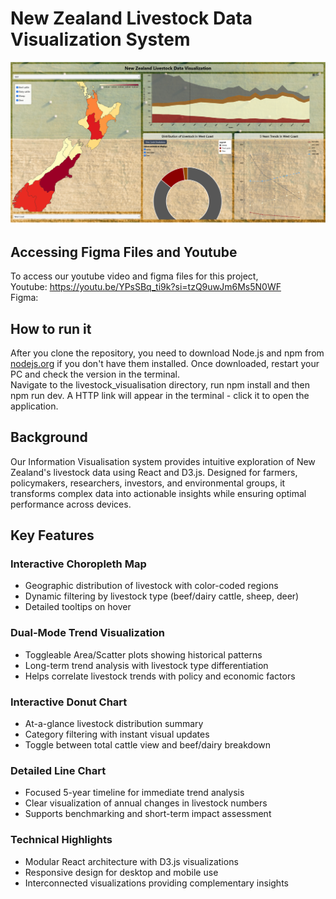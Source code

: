# New Zealand Livestock Data Visualization System
![alt text](image.png)

## Accessing Figma Files and Youtube
To access our youtube video and figma files for this project,\
Youtube: https://youtu.be/YPsSBq_ti9k?si=tzQ9uwJm6Ms5N0WF \
Figma:

## How to run it 
After you clone the repository, you need to download Node.js and npm from [nodejs.org](https://nodejs.org/en/download) if you don't have them installed. Once downloaded, restart your PC and check the version in the terminal.\
Navigate to the livestock_visualisation directory, run npm install and then npm run dev. A HTTP link will appear in the terminal - click it to open the application.

## Background
Our Information Visualisation system provides intuitive exploration of New Zealand's livestock data using React and D3.js. Designed for farmers, policymakers, researchers, investors, and environmental groups, it transforms complex data into actionable insights while ensuring optimal performance across devices.

## Key Features
### Interactive Choropleth Map
- Geographic distribution of livestock with color-coded regions
- Dynamic filtering by livestock type (beef/dairy cattle, sheep, deer)
- Detailed tooltips on hover

### Dual-Mode Trend Visualization
- Toggleable Area/Scatter plots showing historical patterns
- Long-term trend analysis with livestock type differentiation
- Helps correlate livestock trends with policy and economic factors

### Interactive Donut Chart
- At-a-glance livestock distribution summary
- Category filtering with instant visual updates
- Toggle between total cattle view and beef/dairy breakdown

### Detailed Line Chart
- Focused 5-year timeline for immediate trend analysis
- Clear visualization of annual changes in livestock numbers
- Supports benchmarking and short-term impact assessment

### Technical Highlights
- Modular React architecture with D3.js visualizations
- Responsive design for desktop and mobile use
- Interconnected visualizations providing complementary insights